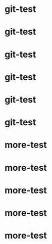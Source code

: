 # git-test
# git-test
# git-test
# git-test
# git-test
# git-test
# more-test
# more-test
# more-test
# more-test
# more-test